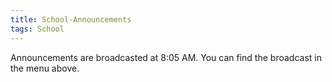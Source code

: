 ```yaml
---
title: School-Announcements
tags: School
---
```

Announcements are broadcasted at 8:05 AM. You can find the broadcast in the menu above.